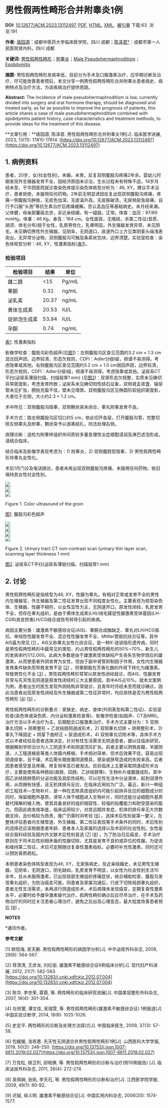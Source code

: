 # 男性假两性畸形合并附睾炎1例

**DOI:** [10.12677/ACM.2023.13112497](https://doi.org/10.12677/ACM.2023.13112497), [PDF](//pdf.hanspub.org/acm20231100000_28941278.pdf), [HTML](//www.hanspub.org/journal/paperinformation?paperid=75482), [XML](//image.hanspub.org/xml/75482.xml),  [被引量](citations?paperid=75482&journalid=597) 下载:63  浏览:191   

**作者:** [唐园源](articles?searchcode=%e5%94%90%e5%9b%ad%e6%ba%90&searchfield=authors&page=1)：成都中医药大学临床医学院，四川 成都；[陈泽君\*](articles?searchcode=%e9%99%88%e6%b3%bd%e5%90%9b&searchfield=authors&page=1)：成都市第一人民医院肾内科，四川 成都   

**关键词:** [男性假两性畸形](articles?searchcode=%e7%94%b7%e6%80%a7%e5%81%87%e4%b8%a4%e6%80%a7%e7%95%b8%e5%bd%a2&searchfield=keyword&page=1)；[附睾炎](articles?searchcode=%e9%99%84%e7%9d%be%e7%82%8e&searchfield=keyword&page=1)；[Male Pseudohermaphroditism](articles?searchcode=Male+Pseudohermaphroditism&searchfield=keyword&page=1)；[Epididymitis](articles?searchcode=+Epididymitis&searchfield=keyword&page=1) 

**摘要:** 男性假两性畸形发病率低，目前分为手术及口服激素治疗，应早期诊断及治疗，尽可能改善患者预后，本文分享一例男性假两性畸形合并附睾炎患者病史、病例特点及治疗方法，为该疾病治疗提供思路。

**Abstract:** The incidence of male pseudohermaphroditism is low, currently divided into surgery and oral hormone therapy, should be diagnosed and treated early, as far as possible to improve the prognosis of patients, this article shares a case of male pseudohermaphroditism combined with epididymitis patient history, case characteristics and treatment methods, to provide ideas for the treatment of this disease.

**文章引用：**唐园源, 陈泽君. 男性假两性畸形合并附睾炎1例\[J\]. 临床医学进展, 2023, 13(11): 17810-17814. [https://doi.org/10.12677/ACM.2023.13112497](https://doi.org/10.12677/ACM.2023.13112497)

## 1. 病例资料

患者，20岁，女(社会性别)，未婚，未育。反复双侧腹股沟疼痛2年余。婴幼儿时期发现外生殖器发育不全，因经济原因未诊治，生长过程未有特殊不适，14岁月经未至，于华西医院就诊查染色体提示染色体核型分析为：46, XY，建议手术治疗，患者拒绝，未服用任何药物。2年前无明显诱因反复出现双侧腹股沟疼痛，疼痛一侧腹股沟肿胀，无皮色加深，无皮温升高，无皮肤破溃，无尿频尿急尿痛，自行予口服“头孢”等抗生素治疗后疼痛缓解。否认高血压等基础病史。未月经来潮。父体健，母亲胆囊癌去世，非近亲结婚，有一姐姐，正常。体查：血压：97/69 mmHg，体重：46 Kg，身高：164 cm。女性面容，无喉结，余第二性征(音质、胡须、体毛分布)趋于女性，乳房男性化，乳晕明显。外生殖器发育异常，未见阴毛，未见确切男性外生殖器，见阴阜，无阴道口，尿道外口上方见类阴茎头端浅表突出，无异常分泌物，双侧腹股沟可触及条索状包块，边界清楚。实验室检查：染色体核型分析：46, XY，性激素指标([表1](#t1))。

### 检验项目

| 检验项目       | 结果   | 单位    |
|----------------|--------|---------|
| 雌二醇         | <15    | Pg/mlL  |
| 睾酮           | 0.31   | ng/mL   |
| 泌乳素         | 20.37  | ng/mL   |
| 黄体生成素     | 20.53  | IU/L    |
| 促卵泡生成素   | 53.94  | IU/L    |
| 孕酮           | 0.74   | ng/mL   |

[表1](#t1). 性激素指标

影像学检查：腹股沟彩色超声(见[图1](#f1))：左侧腹股沟区查见范围约3.2 cm × 1.3 cm混合回声团，边界较清，形态欠规则，CDFI：Adler分级I级，频谱不易测得。考虑隐睾或其他。右侧腹股沟区查见范围约3.2 cm × 1.0 cm弱回声团，边界较清，形态欠规则，CDFI：Adler分级I级，频谱不易测得。考虑隐睾或其他。泌尿系CT平扫(泌尿系薄层扫描，扫描层厚1 mm) (见[图2](#f2))：双肾形态欠规整，实质未见确切异常密度影，考虑发育所致；泌尿系未见确切阳性结石征象，双侧肾盂肾盏、输尿管未见扩张，膀胱充盈不佳，壁未见增厚。双侧腹股沟区见椭圆形软组织密度影，大者位于左侧，大小约2.3 × 1.2 cm。

术中所见：双侧腹股沟隐睾，双侧鞘状突未闭合，睾丸附睾发育不良。

手术方式：取左侧腹股沟区切口约5 cm，依此切开各层，打开腹股沟管，完整切除左侧睾丸及附睾，鞘状突予以游离结扎，同法处理右侧。

病理诊断：送检为附睾样组织伴间质较多量急慢性炎症细胞浸润及淋巴滤泡形成，请结合临床。

结合临床及影像学表现考虑为：1) 附睾炎，2) 双侧腹腔型隐睾，3) 男性假两性畸形伴睾丸女性化。

术后1月门诊及电话随访，患者未再出现双侧腹股沟疼痛，未服用任何药物，依旧保持其女性社会性别。

![](//html.hanspub.org/file/123-1577814x9_hanspub.png?20231120082213299)  
![](//html.hanspub.org/file/123-1577814x8_hanspub.png?20231120082213299)  
![](//html.hanspub.org/file/123-1577814x10_hanspub.png?20231120082213299)

Figure 1. Color ultrasound of the groin  

[图1](#f1). 腹股沟彩色超声

![](//html.hanspub.org/file/123-1577814x12_hanspub.png?20231120082213299)  
![](//html.hanspub.org/file/123-1577814x11_hanspub.png?20231120082213299)  
![](//html.hanspub.org/file/123-1577814x14_hanspub.png?20231120082213299)  
![](//html.hanspub.org/file/123-1577814x13_hanspub.png?20231120082213299)

Figure 2. Urinary tract CT non-contrast scan (urinary thin layer scan, scanning layer thickness 1 mm)

[图2](#f2). 泌尿系CT平扫(泌尿系薄层扫描，扫描层厚1 mm)

## 2. 讨论

男性假两性畸形是指核型为46, XY，性腺为睾丸，有相对正常或发育不全的男性内生殖器官，外生殖器及第二性征发育出现不同程度女性化。主要表现为核型染色体、生殖器、性腺不相符，以女性显性为主，无阴道开口，原发性闭经，乳房发育不全，但存在睾丸组织。是由于黄体生成素(LH)/绒毛膜促性腺激素受体基因(LH-CGR)突变损害LH/CG结合或信号转导引起的疾病。

病因主要分类：雄激素不敏感综合征(AIS)、睾酮合成酶缺乏、睾丸对LH/HCG抵抗、单纯性性腺发育不全、混合性性腺发育不全、Mtlller管抵抗综合征等，其中AIS最为常见 \[[1](#ref1)\] 。AIS又称睾丸女性化综合征，是一种X-连锁隐形遗传病，同时是男性假两性畸形中最常见的类型，约占男性假两性畸形的50%~70%，新生儿的发病率约1/12,000。此病大多数是由于雄激素受体缺陷产生丧失生物学效应的雄激素，从而使患者外阴发育为女性，但由于副中肾管抑制因子作用，女性内生殖器发育条件缺失而导致发育不足 \[[2](#ref2)\] ，但睾酮能在芳香化酶的作用下转化为雌激素，导致男性化不全 \[[3](#ref3)\] 。男性假两性畸形常常以原发性闭经就诊，而AIS、性腺发育异常与先天性无阴道是原发性闭经的三大主要原因，其中AIS占10%。就本文案例为例，患者出生时医生发现外阴结构异常就诊，且青年时月经未至而就诊确诊，因此当患者出现原发性闭经及外生殖器或第二性征异常时，均应排除是否为男性假两性畸形 \[[4](#ref4)\] \[[5](#ref5)\] 。

男性假两性畸形的诊断要点：家族史、病史、查体(外阴表型和第二性征)、实验室检查(染色体或染色质、内分泌和激素检查等)、影像学检查(如超声、CT及MRI)。治疗方法以手术治疗为主，后期配合口服激素治疗。手术方式主要分为：1) 双侧睾丸切除 + 阴蒂整形 + 乙状结肠阴道成形术，2) 双侧睾丸切除 + 阴蒂整形术，3) 睾丸下降固定 + 阴茎下曲矫正 + 尿道成形术，4) 双侧睾丸切除术等，具体手术方式以术者经验及患者选择决定。针对有性生活需求无阴道患者，据以往临床研究，根据解剖学矫治分为人工阴道手术和阴道顶压扩张。前者主要以阴唇皮瓣，羊膜阴道，人工隧道植皮等类人体膜内移植，手术相对简单，但术后效果不佳，容易出现阴道痉挛，且干燥，术后需长期放置阴道模具，感染或狭窄造成的失败率高。后者因患者感受差且疼痛，修复频率高已被淘汰。目前临床上主要采取阴道成形术治疗，主要是使用各种肠段(直肠、回肠、乙状结肠等)、生物补片或腹膜成形。其中因乙状结肠肠管的分泌功能及其肌性结构，可以在性生活中分泌液体，起到润滑作用，从而拥有快感，且无机体排斥反应，在临床应用较为广泛。最近，新兴一种组织工程技术—生物补片，是一种在去除真皮组织内可能引起排异反应的细胞成分的同时，保留细胞外基质，诱导人体干细胞进入生物补片，同时还能分泌细胞外基质替代降解的植入物，使其具备良好的组织相容性、较强的贴覆能力和耐受感染的能力。但因此病发病率底，临床运用较少，对其远期并发症，机体的排斥率无大宗数据支持，且价格较为昂贵，推广仍需时间考验 \[[6](#ref6)\] 。选择术后性别是第一要义，在整体评估患者内生殖管道、外生殖器、第二性征表现等手术条件的同时，术后性别的选择还应该根据患者年龄、患者本人及家属的选择以及术前的社会性别。女性是综合我科经验及国内外文献术后性别首选 \[[7](#ref7)\] \[[8](#ref8)\] 。为了防治日后癌变，手术治疗原则在于将术后性别相矛盾的性腺切除，尤其是发育不良的或异位的性腺。为促进和维持第二性征，术后可定期随访复查性激素指标，必要时补充性激素，同时还可以预防骨质疏松。

本例患者染色体核型表现为46, XY，无家族病史，及近亲结婚史，未见男性生殖器，见阴阜，无阴道口，阴毛缺如，乳房发育不明显，以女性为社会性别生活10余年，且从未服用激素，已出现局部生殖组织疼痛症状，结合辅助检查，腹股沟发现睾丸组织，为防治癌变可能，同患者及家属沟通后，行皮下切除局部睾丸组织，患者无性生活需求，未再进行阴道成形术，术后病理未发现癌变，定期复查性激素水平，必要时给予雌孕激素替代治疗。假两性畸形确诊后应尽早治疗，在手术及药物治疗的同时应关注患者心理治疗，避免之后出现心理变态，最大程度改善患者预后 \[[9](#ref9)\] 。

**NOTES**

\*通讯作者。

**参考文献**

\[1\] 欧阳海, 吴天鹏. 男性假两性畸形的病因学分析\[J\]. 中华泌尿外科杂志, 2008, 29(8): 564-567.

\[2\] 蒋清清, 王彦龙, 刘红丽. 雄激素不敏感综合征6例临床分析\[J\]. 现代妇产科进展, 2012, 21(7): 582-583. [https://doi.org/10.13283/j.cnki.xdfckjz.2012.07.004](https://doi.org/10.13283/j.cnki.xdfckjz.2012.07.004)

\[3\] 陈华, 李世荣, 覃霞, 等. 两性畸形的临床研究进展\[J\]. 中国美容整形外科杂志, 2007, 18(4): 301-304.

\[4\] 左欣曌, 谭文佳, 吴瑞雪, 等. 男性假两性畸形(雄激素不敏感综合征) 1例报道\[J\]. 中国实验诊断学, 2014, 18(6): 1025-1026.

\[5\] 史定平. 两性畸形的诊断及处理方法探讨\[J\]. 中国临床医生, 2009, 37(3): 57-58.

\[6\] 包媛媛, 洛若愚. 先天性无阴道合并男性假两性畸形1例\[J\]. 山西医科大学学报, 2019, 50(2): 248-250. [https://doi.org/10.13753/j.issn.1007-6611.2019.02.027](https://doi.org/10.13753/j.issn.1007-6611.2019.02.027)

\[7\] 万克松, 胡卫列, 邱晓拂, 等. 男性假两性畸形的诊断与治疗(附10例报告) \[J\]. 临床泌尿外科杂志, 2011, 26(4): 272-274.

\[8\] 吴佩娴, 张帆, 李天石, 等. 男性假两性畸形的诊断和治疗\[J\]. 江西医学院学报, 2009, 49(1): 90-92.

\[9\] 迟铖, 母义明. 雄激素不敏感综合征\[J\]. 中国实用内科杂志, 2006(20): 1574-1577.